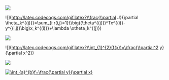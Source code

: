 

<img src="http://latex.codecogs.com/gif.latex?\frac{\partial J}{\partial \theta_k^{(j)}}=\sum_{i:r(i,j)=1}{\big((\theta^{(j)})^Tx^{(i)}-y^{(i,j)}\big)x_k^{(i)}}+\lambda \theta_k^{(j)}" />

![](http://latex.codecogs.com/gif.latex?\\frac{\\partial J}{\\partial \\theta_k^{(j)}}=\\sum_{i:r(i,j)=1}{\\big((\\theta^{(j)})^Tx^{(i)}-y^{(i,j)}\\big)x_k^{(i)}}+\\lambda \\xtheta_k^{(j)})

![](http://latex.codecogs.com/gif.latex?\\frac{1}{1+sin(x)})

![](http://latex.codecogs.com/gif.latex?\\int_{1}^{2}(f(x))=\\frac{\\partial^2 y}{\\partial x^2})

![](http://latex.codecogs.com/gif.latex?\\int_{1}^{2}(f(x%20y)))

<a href="https://www.codecogs.com/eqnedit.php?latex=\int_{a}^{b}f=\frac{\partial&space;y}{\partial&space;x}" target="_blank"><img src="https://latex.codecogs.com/gif.latex?\int_{a}^{b}f=\frac{\partial&space;y}{\partial&space;x}" title="\int_{a}^{b}f=\frac{\partial y}{\partial x}" /></a>
